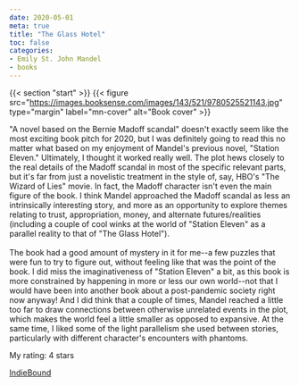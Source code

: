```yaml
---
date: 2020-05-01
meta: true
title: "The Glass Hotel"
toc: false
categories:
- Emily St. John Mandel
- books
---
```


{{< section "start" >}}
{{< figure src="https://images.booksense.com/images/143/521/9780525521143.jpg" type="margin" label="mn-cover" alt="Book cover" >}}

"A novel based on the Bernie Madoff scandal" doesn't exactly seem like the most exciting book pitch for 2020, but I was definitely going to read this no matter what based on my enjoyment of Mandel's previous novel, "Station Eleven." Ultimately, I thought it worked really well. The plot hews closely to the real details of the Madoff scandal in most of the specific relevant parts, but it's far from just a novelistic treatment in the style of, say, HBO's "The Wizard of Lies" movie. In fact, the Madoff character isn't even the main figure of the book. I think Mandel approached the Madoff scandal as less an intrinsically interesting story, and more as an opportunity to explore themes relating to trust, appropriation, money, and alternate futures/realities (including a couple of cool winks at the world of "Station Eleven" as a parallel reality to that of "The Glass Hotel"). <br /><br />The book had a good amount of mystery in it for me--a few puzzles that were fun to try to figure out, without feeling like that was the point of the book. I did miss the imaginativeness of "Station Eleven" a bit, as this book is more constrained by happening in more or less our own world--not that I would have been into another book about a post-pandemic society right now anyway! And I did think that a couple of times, Mandel reached a little too far to draw connections between otherwise unrelated events in the plot, which makes the world feel a little smaller as opposed to expansive. At the same time, I liked some of the light parallelism she used between stories, particularly with different character's encounters with phantoms.

My rating: 4 stars  

[IndieBound](https://www.indiebound.org/book/9780525521143)
